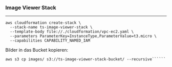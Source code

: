 ### Image Viewer Stack
---
````
aws cloudformation create-stack \
  --stack-name ts-image-viewer-stack \
  --template-body file://./cloudformation/vpc-ec2.yaml \
  --parameters ParameterKey=InstanceType,ParameterValue=t3.micro \
  --capabilities CAPABILITY_NAMED_IAM
`````
Bilder in das Bucket kopieren:

`````
aws s3 cp images/ s3://ts-image-viewer-stack-bucket/ --recursive``````
